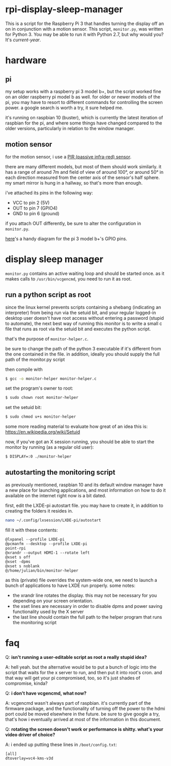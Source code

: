 # rpi-display-sleep-manager
This is a script for the Raspberry Pi 3 that handles turning the display off an on in conjunction with a motion sensor.
This script, ```monitor.py```, was written for Python 3. You may be able to run it with Python 2.7, but why would you? It's *current-year*.

# hardware
## pi
my setup works with a raspberry pi 3 model b+, but the script worked fine on an older raspberry pi model b as well. for older or newer models of the pi, you may have to resort to different commands for controlling the screen power. a google search is worth a try, it sure helped me.

it's running on raspbian 10 (buster), which is currently the latest iteration of raspbian for the pi, and where some things have changed compared to the older versions, particularly in relation to the window manager.

## motion sensor
for the motion sensor, i use a [PIR (passive infra-red) sensor](https://www.amazon.de/gp/product/B008AESDSY).

there are many different models, but most of them should work similarly. it has a range of around 7m and field of view of around 100°, or around 50° in each direction measured from the center axis of the sensor's half sphere. my smart mirror is hung in a hallway, so that's more than enough.

i've attached its pins in the following way:  
* VCC to pin 2 (5V)
* OUT to pin 7 (GPIO4)
* GND to pin 6 (ground)

if you attach OUT differently, be sure to alter the configuration in `monitor.py`.

[here](https://www.theengineeringprojects.com/wp-content/uploads/2018/07/introduction-to-raspberry-pi-3-b-plus-2.png)'s a handy diagram for the pi 3 model b+'s GPIO pins.

# display sleep manager
`monitor.py` contains an active waiting loop and should be started once. as it makes calls to `/usr/bin/vcgencmd`, you need to run it as root.

## run a python script as root
since the linux kernel prevents scripts containing a shebang (indicating an interpreter) from being run via the setuid bit, and your regular logged-in desktop user doesn't have root access without entering a password (stupid to automate), the next best way of running this monitor is to write a small c file that runs as root via the setuid bit and executes the python script.

that's the purpose of `monitor-helper.c`.

be sure to change the path of the python 3 executable if it's different from the one contained in the file. in addition, ideally you should supply the full path of the monitor.py script

then compile with
```bash
$ gcc -o monitor-helper monitor-helper.c
```

set the program's owner to root:
```bash
$ sudo chown root monitor-helper
```

set the setuid bit:
```bash
$ sudo chmod u+s monitor-helper
```

some more reading material to evaluate how great of an idea this is: https://en.wikipedia.org/wiki/Setuid

now, if you've got an X session running, you should be able to start the monitor by running (as a regular old user):
```bash
$ DISPLAY=:0 ./monitor-helper
```

## autostarting the monitoring script
as previously mentioned, raspbian 10 and its default window manager have a new place for launching applications, and most information on how to do it available on the internet right now is a bit dated.

first, edit the LXDE-pi autostart file. you may have to create it, in addition to creating the folders it resides in.
```bash
nano ~/.config/lxsession/LXDE-pi/autostart
```
fill it with these contents:
```
@lxpanel --profile LXDE-pi
@pcmanfm --desktop --profile LXDE-pi
point-rpi
@xrandr --output HDMI-1 --rotate left
@xset s off
@xset -dpms
@xset s noblank
@/home/julian/bin/monitor-helper
```
as this (private) file overrides the system-wide one, we need to launch a bunch of applications to have LXDE run properly.
some notes:
- the xrandr line rotates the display. this may not be necessary for you depending on your screen orientation.
- the xset lines are necessary in order to disable dpms and power saving functionality used by the X server
- the last line should contain the full path to the helper program that runs the monitoring script

# faq
Q: **isn't running a user-editable script as root a really stupid idea?**

A: hell yeah. but the alternative would be to put a bunch of logic into the script that waits for the x server to run, and then put it into root's cron. and that way will get your pi compromised, too, so it's just shades of compromise, kinda?


Q: **i don't have vcgencmd, what now?**

A: vcgencmd wasn't always part of raspbian. it's currently part of the firmware package, and the functionality of turning off the power to the hdmi port could be moved elsewhere in the future. be sure to give google a try, that's how i eventually arrived at most of the information in this document.


Q: **rotating the screen doesn't work or performance is shitty. what's your video driver of choice?**

A: i ended up putting these lines in `/boot/config.txt`:
```
[all]
dtoverlay=vc4-kms-v3d
```
